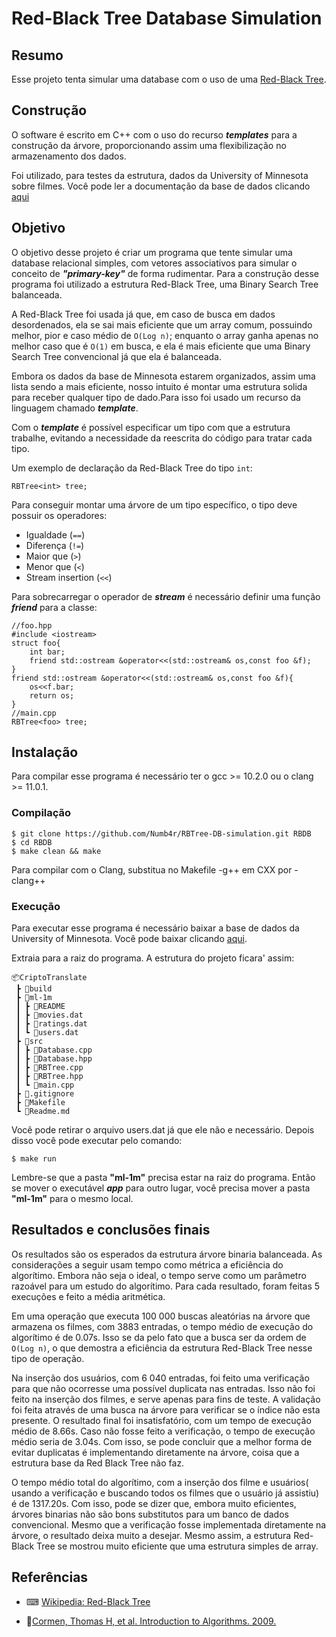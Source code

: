 # Red-Black Tree Database Simulation
## Resumo
Esse projeto tenta simular uma database com o uso de uma [Red-Black Tree](https://en.wikipedia.org/wiki/Red-black_tree).

<!-- Para a documentação especifica da estrutura Red-Black Tree clique [aqui](#) -->

<!-- É é -->
## Construção
O software é escrito em C++ com o uso do recurso ***templates*** para a construção da árvore, proporcionando assim uma flexibilização no armazenamento dos dados.

Foi utilizado, para testes da estrutura, dados da University of Minnesota sobre filmes. Você pode ler a documentação da base de dados clicando [aqui](https://github.com/Numb4r/Recomendacao-Cache-LRU/blob/master/Doc.md)

## Objetivo

O objetivo desse projeto é criar um programa que tente simular uma database relacional simples, com vetores associativos para simular o conceito de ***"primary-key"*** de forma rudimentar. Para a construção desse programa foi utilizado a estrutura Red-Black Tree, uma Binary Search Tree balanceada. 

A Red-Black Tree foi usada já que, em caso de busca em dados desordenados, ela se sai mais eficiente que um array comum, possuindo melhor, pior e caso médio de ``O(Log n)``; enquanto o array ganha apenas no melhor caso que é ``O(1)`` em busca, e ela é mais eficiente que uma Binary Search Tree convencional já que ela é balanceada. 

Embora os dados da base de Minnesota estarem organizados, assim uma lista sendo a mais eficiente, nosso intuito é montar uma estrutura solida para receber qualquer tipo de dado.Para isso foi usado um recurso da linguagem chamado ***template***.

Com o ***template*** é possível especificar um tipo com que a  estrutura trabalhe, evitando a necessidade da reescrita do código para tratar cada tipo.


Um exemplo de declaração da Red-Black Tree do tipo ``int``:
```
RBTree<int> tree;
```
Para conseguir montar uma árvore de um tipo específico, o tipo deve possuir os operadores:

- Igualdade (``==``)
- Diferença (``!=``)
- Maior que (``>``)
- Menor que (``<``)
- Stream insertion (``<<``)
      
Para sobrecarregar o operador de ***stream*** é necessário definir uma função ***friend*** para a classe:
```
//foo.hpp
#include <iostream>
struct foo{
    int bar;
    friend std::ostream &operator<<(std::ostream& os,const foo &f);
}
friend std::ostream &operator<<(std::ostream& os,const foo &f){
    os<<f.bar;
    return os;
}
//main.cpp
RBTree<foo> tree;
```


## Instalação

Para compilar esse programa é necessário ter o gcc >= 10.2.0 ou o clang >= 11.0.1.


### Compilação
```
$ git clone https://github.com/Numb4r/RBTree-DB-simulation.git RBDB
$ cd RBDB
$ make clean && make
```

Para compilar com o Clang, substitua no Makefile -g++ em CXX por -clang++

### Execução
Para executar esse programa é necessário baixar a base de dados da University of Minnesota. Você pode baixar clicando [aqui](https://files.grouplens.org/datasets/movielens/ml-1m.zip).

Extraia para a raiz do programa. A estrutura do projeto ficara' assim:
```
📦CriptoTranslate
 ┣ 📂build
 ┣ 📂ml-1m
 ┃ ┣ 📜README
 ┃ ┣ 📜movies.dat
 ┃ ┣ 📜ratings.dat
 ┃ ┗ 📜users.dat
 ┣ 📂src
 ┃ ┣ 📜Database.cpp
 ┃ ┣ 📜Database.hpp
 ┃ ┣ 📜RBTree.cpp
 ┃ ┣ 📜RBTree.hpp
 ┃ ┗ 📜main.cpp
 ┣ 📜.gitignore
 ┣ 📜Makefile
 ┗ 📜Readme.md
 ```
Você pode retirar o arquivo users.dat já que ele não e necessário.
Depois disso você pode executar pelo comando:
```
$ make run
```
Lembre-se que a pasta **"ml-1m"** precisa estar na raiz do programa. Então se mover o executável ***app*** para outro lugar, você precisa mover a pasta **"ml-1m"** para o mesmo local.


## Resultados e conclusões finais
Os resultados são os esperados da estrutura árvore binaria balanceada. As considerações a seguir usam tempo como métrica a eficiência do algorítimo. Embora não seja o ideal, o tempo serve como um parâmetro razoável para um estudo do algorítimo. Para cada resultado, foram feitas 5 execuções e feito a média aritmética.


Em uma operação que executa 100 000 buscas aleatórias na árvore que armazena os filmes, com 3883 entradas, o tempo médio de execução do algorítimo é de 0.07s. Isso se da pelo fato que a busca ser da ordem de ``O(Log n)``, o que demostra a eficiência da estrutura Red-Black Tree nesse tipo de operação.

Na inserção dos usuários, com 6 040 entradas, foi feito uma verificação para que não ocorresse uma possível duplicata nas entradas. Isso não foi feito na inserção dos filmes, e serve apenas para fins de teste. A validação foi feita através de uma busca na árvore para verificar se o índice não esta presente. O resultado final foi insatisfatório, com um tempo de execução médio de 8.66s. Caso não fosse feito a verificação, o tempo de execução médio seria de 3.04s. Com isso, se pode concluir que a melhor forma de evitar duplicatas é implementando diretamente na árvore, coisa que a estrutura base da Red Black Tree não faz.

O tempo médio total do algorítimo, com a inserção dos filme e usuários( usando a verificação e buscando todos os filmes que o usuário já assistiu) é de 1317.20s. Com isso, pode se dizer que, embora muito eficientes, árvores binarias não são bons substitutos para um banco de dados convencional. Mesmo que a verificação fosse implementada diretamente na árvore, o resultado deixa muito a desejar. Mesmo assim, a estrutura Red-Black Tree se mostrou muito eficiente que uma estrutura simples de array.

## Referências

- ⌨ [Wikipedia: Red-Black Tree](https://en.wikipedia.org/wiki/Red-black_tree)

- 📔[Cormen, Thomas H, et al. Introduction to Algorithms. 2009.](https://www.amazon.com/Introduction-Algorithms-3rd-MIT-Press/dp/0262033844/ref=sr_1_1?dchild=1&keywords=Introduction+to+Algorithms&qid=1613858932&sr=8-1)
